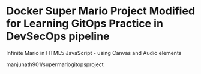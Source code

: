 # Docker Super Mario Project Modified for Learning GitOps Practice in DevSecOps pipeline
Infinite Mario in HTML5 JavaScript - using Canvas and Audio elements



manjunath901/supermariogitopsproject



